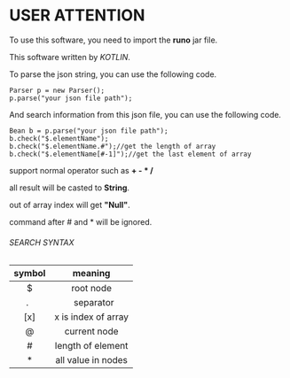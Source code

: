 # USER ATTENTION

To use this software, you need to import the **runo** jar file.

This software written by _KOTLIN_.

To parse the json string, you can use the following code.
```
Parser p = new Parser();
p.parse("your json file path");
```
And search information from this json file, you can use the following code.
```
Bean b = p.parse("your json file path");
b.check("$.elementName");
b.check("$.elementName.#");//get the length of array
b.check("$.elementName[#-1]");//get the last element of array
```
support normal operator such as __+ - * /__

all result will be casted to __String__.

out of array index will get __"Null"__.

command after \# and \* will be ignored.

###### SEARCH SYNTAX

  symbol |    meaning    
:-------:|:---------------:
   $     | root node
   .     |    separator
  [x]    |x is index of array
   @     |  current node
   \#     | length of element
  \*  | all value in nodes
